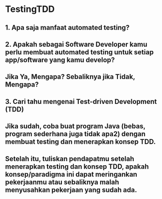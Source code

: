 # TestingTDD

## 1. Apa saja manfaat automated testing?

## 2. Apakah sebagai Software Developer kamu perlu membuat automated testing untuk setiap app/software yang kamu develop? 
## Jika Ya, Mengapa? Sebaliknya jika Tidak, Mengapa?

## 3. Cari tahu mengenai Test-driven Development (TDD)
## Jika sudah, coba buat program Java (bebas, program sederhana juga tidak apa2) dengan membuat testing dan menerapkan konsep TDD.
## Setelah itu, tuliskan pendapatmu setelah menerapkan testing dan konsep TDD, apakah konsep/paradigma ini dapat meringankan pekerjaanmu atau sebaliknya malah menyusahkan pekerjaan yang sudah ada.
